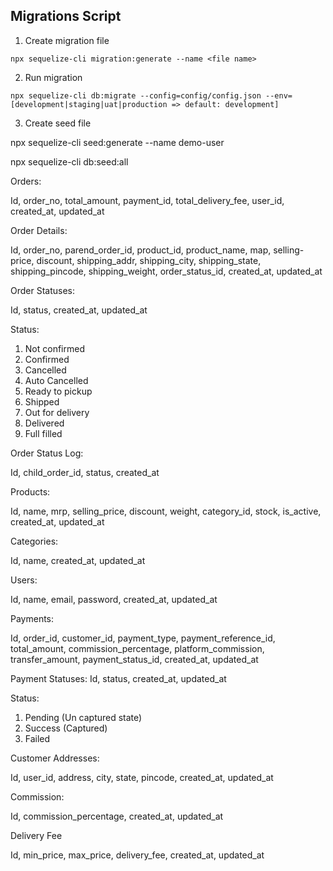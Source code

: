
## Migrations Script
1. Create migration file
```
npx sequelize-cli migration:generate --name <file name>
```
2. Run migration
```
npx sequelize-cli db:migrate --config=config/config.json --env=[development|staging|uat|production => default: development]
```
3. Create seed file

npx sequelize-cli seed:generate --name demo-user


npx sequelize-cli db:seed:all

Orders: 

Id, order_no, total_amount, payment_id, total_delivery_fee, user_id, created_at, updated_at

Order Details:

Id, order_no, parend_order_id, product_id, product_name, map, selling-price, discount, shipping_addr, shipping_city, shipping_state, shipping_pincode, shipping_weight, order_status_id, created_at, updated_at

Order Statuses:

Id, status, created_at, updated_at

Status:
1. Not confirmed
2. Confirmed
3. Cancelled
4. Auto Cancelled
5. Ready to pickup
6. Shipped
7. Out for delivery
8. Delivered
9. Full filled

Order Status Log:

Id, child_order_id, status, created_at

Products: 

Id, name, mrp, selling_price, discount, weight, category_id, stock, is_active, created_at, updated_at

Categories:

Id, name, created_at, updated_at

Users:

Id, name, email, password, created_at, updated_at

Payments:

Id, order_id, customer_id, payment_type, payment_reference_id, total_amount, commission_percentage, platform_commission, transfer_amount, payment_status_id, created_at, updated_at

Payment Statuses:
Id, status, created_at, updated_at

Status: 
1. Pending (Un captured state)
2. Success (Captured)
3. Failed

Customer Addresses:

Id, user_id, address, city, state, pincode,  created_at, updated_at

Commission:

Id, commission_percentage, created_at, updated_at

Delivery Fee

Id, min_price, max_price, delivery_fee, created_at, updated_at